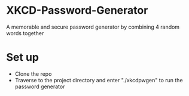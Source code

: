 # XKCD-Password-Generator
A memorable and secure password generator by combining 4 random words together

# Set up
- Clone the repo
- Traverse to the project directory and enter "./xkcdpwgen" to run the password generator
